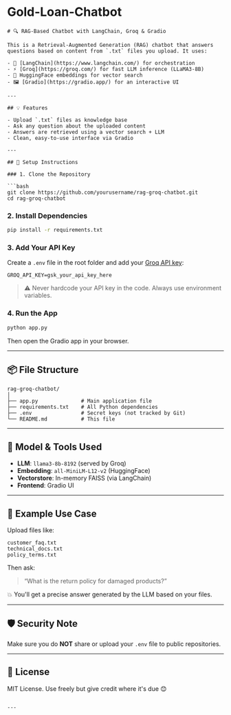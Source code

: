 # Gold-Loan-Chatbot

```
# 🔍 RAG-Based Chatbot with LangChain, Groq & Gradio

This is a Retrieval-Augmented Generation (RAG) chatbot that answers questions based on content from `.txt` files you upload. It uses:

- 🧠 [LangChain](https://www.langchain.com/) for orchestration
- ⚡ [Groq](https://groq.com/) for fast LLM inference (LLaMA3-8B)
- 🧩 HuggingFace embeddings for vector search
- 🖼️ [Gradio](https://gradio.app/) for an interactive UI

---

## 💡 Features

- Upload `.txt` files as knowledge base
- Ask any question about the uploaded content
- Answers are retrieved using a vector search + LLM
- Clean, easy-to-use interface via Gradio

---

## 🧰 Setup Instructions

### 1. Clone the Repository

```bash
git clone https://github.com/yourusername/rag-groq-chatbot.git
cd rag-groq-chatbot
```

### 2. Install Dependencies

```bash
pip install -r requirements.txt
```

### 3. Add Your API Key

Create a `.env` file in the root folder and add your [Groq API key](https://console.groq.com/keys):

```env
GROQ_API_KEY=gsk_your_api_key_here
```

> ⚠️ Never hardcode your API key in the code. Always use environment variables.

### 4. Run the App

```bash
python app.py
```

Then open the Gradio app in your browser.

---

## 📦 File Structure

```
rag-groq-chatbot/
│
├── app.py              # Main application file
├── requirements.txt    # All Python dependencies
├── .env                # Secret keys (not tracked by Git)
└── README.md           # This file
```

---

## 🤖 Model & Tools Used

- **LLM**: `llama3-8b-8192` (served by Groq)
- **Embedding**: `all-MiniLM-L12-v2` (HuggingFace)
- **Vectorstore**: In-memory FAISS (via LangChain)
- **Frontend**: Gradio UI

---

## 💬 Example Use Case

Upload files like:
```
customer_faq.txt
technical_docs.txt
policy_terms.txt
```

Then ask:
> “What is the return policy for damaged products?”

💥 You'll get a precise answer generated by the LLM based on your files.

---

## 🛡️ Security Note

Make sure you do **NOT** share or upload your `.env` file to public repositories.

---

## 📜 License

MIT License. Use freely but give credit where it's due 😊

```

---

